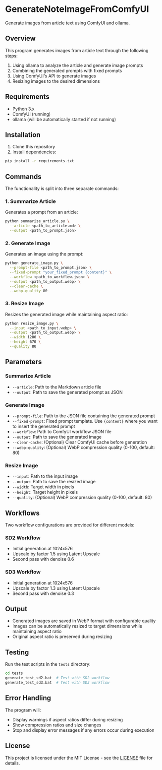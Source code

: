 # GenerateNoteImageFromComfyUI

Generate images from article text using ComfyUI and ollama.

## Overview

This program generates images from article text through the following steps:

1. Using ollama to analyze the article and generate image prompts
2. Combining the generated prompts with fixed prompts
3. Using ComfyUI's API to generate images
4. Resizing images to the desired dimensions

## Requirements

- Python 3.x
- ComfyUI (running)
- ollama (will be automatically started if not running)

## Installation

1. Clone this repository
2. Install dependencies:

```bash
pip install -r requirements.txt
```

## Commands

The functionality is split into three separate commands:

### 1. Summarize Article

Generates a prompt from an article:

```bash
python summarize_article.py \
  --article <path_to_article.md> \
  --output <path_to_prompt.json>
```

### 2. Generate Image

Generates an image using the prompt:

```bash
python generate_image.py \
  --prompt-file <path_to_prompt.json> \
  --fixed-prompt "your_fixed_prompt {content}" \
  --workflow <path_to_workflow.json> \
  --output <path_to_output.webp> \
  --clear-cache \
  --webp-quality 80
```

### 3. Resize Image

Resizes the generated image while maintaining aspect ratio:

```bash
python resize_image.py \
  --input <path_to_input.webp> \
  --output <path_to_output.webp> \
  --width 1280 \
  --height 670 \
  --quality 80
```

## Parameters

### Summarize Article
- `--article`: Path to the Markdown article file
- `--output`: Path to save the generated prompt as JSON

### Generate Image
- `--prompt-file`: Path to the JSON file containing the generated prompt
- `--fixed-prompt`: Fixed prompt template. Use `{content}` where you want to insert the generated prompt
- `--workflow`: Path to ComfyUI workflow JSON file
- `--output`: Path to save the generated image
- `--clear-cache`: (Optional) Clear ComfyUI cache before generation
- `--webp-quality`: (Optional) WebP compression quality (0-100, default: 80)

### Resize Image
- `--input`: Path to the input image
- `--output`: Path to save the resized image
- `--width`: Target width in pixels
- `--height`: Target height in pixels
- `--quality`: (Optional) WebP compression quality (0-100, default: 80)

## Workflows

Two workflow configurations are provided for different models:

### SD2 Workflow
- Initial generation at 1024x576
- Upscale by factor 1.5 using Latent Upscale
- Second pass with denoise 0.6

### SD3 Workflow
- Initial generation at 1024x576
- Upscale by factor 1.3 using Latent Upscale
- Second pass with denoise 0.3

## Output

- Generated images are saved in WebP format with configurable quality
- Images can be automatically resized to target dimensions while maintaining aspect ratio
- Original aspect ratio is preserved during resizing

## Testing

Run the test scripts in the `tests` directory:

```bash
cd tests
generate_test_sd2.bat  # Test with SD2 workflow
generate_test_sd3.bat  # Test with SD3 workflow
```

## Error Handling

The program will:
- Display warnings if aspect ratios differ during resizing
- Show compression ratios and size changes
- Stop and display error messages if any errors occur during execution

## License

This project is licensed under the MIT License - see the [LICENSE](LICENSE) file for details.
